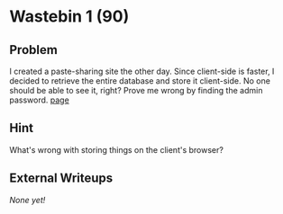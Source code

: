 # Wastebin 1 (90)

## Problem

I created a paste-sharing site the other day. Since client-side is faster, I decided to retrieve the entire database and store it client-side. No one should be able to see it, right? Prove me wrong by finding the admin password. [page](/static/problems/wastebin-1/index.html)

## Hint

What's wrong with storing things on the client's browser?

## External Writeups

*None yet!*